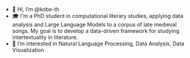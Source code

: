 - 👋 Hi, I’m @kobe-th
- 🎓 I'm a PhD student in computational literary studies, applying data analysis and Large Language Models to a corpus of late medieval songs. My goal is to develop a data-driven framework for studying intertextuality in literature.
- 👀 I’m interested in Natural Language Processing, Data Analysis, Data Visualization


<!---
kobe-th/kobe-th is a ✨ special ✨ repository because its `README.md` (this file) appears on your GitHub profile.
You can click the Preview link to take a look at your changes.
--->
